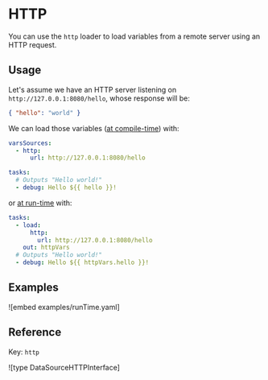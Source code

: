 # HTTP

You can use the `http` loader to load variables from a remote server using an HTTP request.

## Usage

Let's assume we have an HTTP server listening on `http://127.0.0.1:8080/hello`, whose response will be:

```json
{ "hello": "world" }
```

We can load those variables ([at compile-time](../../core/variables.md#compile-time-variables)) with:

```yaml
varsSources:
  - http:
      url: http://127.0.0.1:8080/hello

tasks:
  # Outputs "Hello world!"
  - debug: Hello ${{ hello }}!
```

or [at run-time](../../core/variables.md#run-time-variables) with:

```yaml
tasks:
  - load:
      http:
        url: http://127.0.0.1:8080/hello
    out: httpVars
  # Outputs "Hello world!"
  - debug: Hello ${{ httpVars.hello }}!
```

## Examples

![embed examples/runTime.yaml]

## Reference

Key: `http`

![type DataSourceHTTPInterface]
